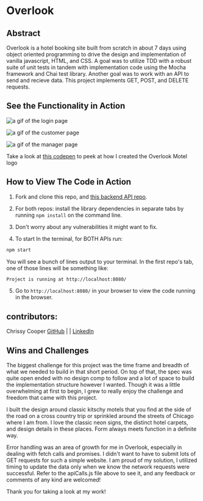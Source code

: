 # Overlook
## Abstract
Overlook is a hotel booking site built from scratch in about 7 days using object oriented programming to drive the design and implementation of vanilla javascript, HTML, and CSS. A goal was to utilize TDD with a robust suite of unit tests in tandem with implementation code using the Mocha framework and Chai test library. Another goal was to work with an API to send and recieve data. This project implements GET, POST, and DELETE requests.

## See the Functionality in Action
![a gif of the login page](https://media.giphy.com/media/v1.Y2lkPTc5MGI3NjExOWJmNTMwZDBkZTA0NzhlNjFhNjFjY2FhZmJmNmFjOTcyMGQ2YzBhMyZjdD1n/Ij5iYqgg9dAWVS1xVI/giphy.gif)

![a gif of the customer page](https://media.giphy.com/media/v1.Y2lkPTc5MGI3NjExMDIwZmRmZjk3ZWM0MDQ4YmEwYjJiMDViOWU2YWJiNzQyODE0ODBhYSZjdD1n/xv428ePQY2xrR70i41/giphy.gif)

![a gif of the manager page](https://media.giphy.com/media/v1.Y2lkPTc5MGI3NjExNjA5ZDZiYjYyZjdhOTkwMWEyZDA2MTY5YzQ4ZGRkYzNmZmY0YzVjNCZjdD1n/O8KebHFGJvxfG5F3OE/giphy.gif)

Take a look at [this codepen](https://codepen.io/thecrimb/pen/JjaExOg) to peek at how I created the Overlook Motel logo


## How to View The Code in Action

1. Fork and clone this repo, and [this backend API repo](https://github.com/turingschool-examples/overlook-api).

2. For both repos: install the library dependencies in separate tabs by
running `npm install` on the command line. 

3. Don't worry about any vulnerabilities it might want to fix. 

4. To start In the terminal, for BOTH APIs run:

```bash
npm start
```

You will see a bunch of lines output to your terminal. In the first repo's tab, one of those lines will be something like:

```bash
Project is running at http://localhost:8080/
```

5. Go to `http://localhost:8080/` in your browser to view the code running in the browser.

## contributors: 
Chrissy Cooper [GitHub](https://github.com/chrissycooper) | | [LinkedIn](https://www.linkedin.com/in/christine-cooper-691196144/)

## Wins and Challenges

The biggest challenge for this project was the time frame and breadth of what we needed to build in that short period. On top of that, the spec was quite open ended with no design comp to follow and a lot of space to build the implementation structure however I wanted. Though it was a little overwhelming at first to begin, I grew to really enjoy the challenge and freedom that came with this project. 

I built the design around classic kitschy motels that you find at the side of the road on a cross country trip or sprinkled around the streets of Chicago where I am from. I love the classic neon signs, the distinct hotel carpets, and design details in these places. Form always meets function in a definite way. 

Error handling was an area of growth for me in Overlook, especially in dealing with fetch calls and promises. I didn't want to have to submit lots of GET requests for such a simple website. I am proud of my solution, I utilized timing to update the data only when we know the network requests were successful. Refer to the apiCalls.js file above to see it, and any feedback or comments of any kind are welcomed!


Thank you for taking a look at my work! 

